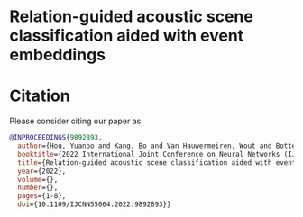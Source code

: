 # Relation-guided acoustic scene classification aided with event embeddings 

# Citation
Please consider citing our paper as

```bibtex
@INPROCEEDINGS{9892893,
  author={Hou, Yuanbo and Kang, Bo and Van Hauwermeiren, Wout and Botteldooren, Dick},
  booktitle={2022 International Joint Conference on Neural Networks (IJCNN)}, 
  title={Relation-guided acoustic scene classification aided with event embeddings}, 
  year={2022},
  volume={},
  number={},
  pages={1-8},
  doi={10.1109/IJCNN55064.2022.9892893}}
```
